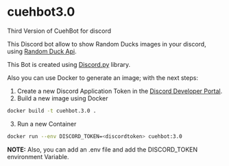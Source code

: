 # cuehbot3.0
Third Version of CuehBot for discord

This Discord bot allow to show Random Ducks images in your discord, using [Random Duck Api](https://random-d.uk/api).

This Bot is created using [Discord.py](https://discordpy.readthedocs.io/en/stable/) library.

Also you can use Docker to generate an image; with the next steps:

1. Create a new Discord Application Token in the [Discord Developer Portal](https://discord.com/developers/docs/intro).
2. Build a new image using Docker

```bash
docker build -t cuehbot.3.0 .
```

3. Run a new Container
```bash
docker run --env DISCORD_TOKEN=<discordtoken> cuehbot:3.0
```

**NOTE:** Also, you can add an .env file and add the DISCORD_TOKEN environment Variable.
